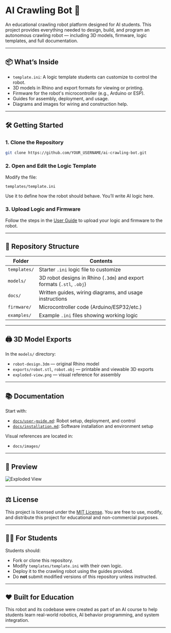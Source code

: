 
# AI Crawling Bot 🐞

An educational crawling robot platform designed for AI students. This project provides everything needed to design, build, and program an autonomous crawling robot — including 3D models, firmware, logic templates, and full documentation.

---

## 📦 What’s Inside

- `template.ini`: A logic template students can customize to control the robot.
- 3D models in Rhino and export formats for viewing or printing.
- Firmware for the robot's microcontroller (e.g., Arduino or ESP).
- Guides for assembly, deployment, and usage.
- Diagrams and images for wiring and construction help.

---

## 🛠️ Getting Started

### 1. Clone the Repository

```bash
git clone https://github.com/YOUR_USERNAME/ai-crawling-bot.git
```

### 2. Open and Edit the Logic Template

Modify the file:

```bash
templates/template.ini
```

Use it to define how the robot should behave. You’ll write AI logic here.

### 3. Upload Logic and Firmware

Follow the steps in the [User Guide](docs/user-guide.md) to upload your logic and firmware to the robot.

---

## 🧱 Repository Structure

| Folder | Contents |
|--------|----------|
| `templates/` | Starter `.ini` logic file to customize |
| `models/` | 3D robot designs in Rhino (`.3dm`) and export formats (`.stl`, `.obj`) |
| `docs/` | Written guides, wiring diagrams, and usage instructions |
| `firmware/` | Microcontroller code (Arduino/ESP32/etc.) |
| `examples/` | Example `.ini` files showing working logic |

---

## 🖨️ 3D Model Exports

In the `models/` directory:
- `robot-design.3dm` — original Rhino model
- `exports/robot.stl`, `robot.obj` — printable and viewable 3D exports
- `exploded-view.png` — visual reference for assembly

---

## 📚 Documentation

Start with:

- [`docs/user-guide.md`](docs/user-guide.md): Robot setup, deployment, and control
- [`docs/installation.md`](docs/installation.md): Software installation and environment setup

Visual references are located in:

- `docs/images/`

---

## 📸 Preview

![Exploded View](docs/images/exploded-view.png)

---

## ⚖️ License

This project is licensed under the [MIT License](LICENSE). You are free to use, modify, and distribute this project for educational and non-commercial purposes.

---

## 🙋‍♀️ For Students

Students should:
- Fork or clone this repository.
- Modify `templates/template.ini` with their own logic.
- Deploy it to the crawling robot using the guides provided.
- Do **not** submit modified versions of this repository unless instructed.

---

## ❤️ Built for Education

This robot and its codebase were created as part of an AI course to help students learn real-world robotics, AI behavior programming, and system integration.

---
